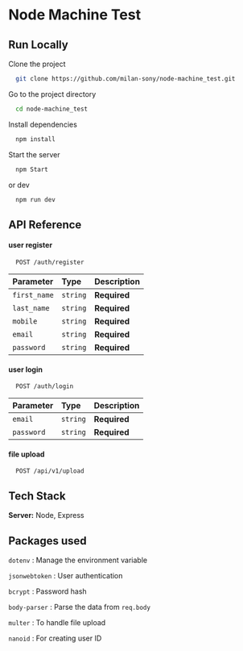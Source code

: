 
# Node Machine Test

## Run Locally

Clone the project

```bash
  git clone https://github.com/milan-sony/node-machine_test.git
```

Go to the project directory

```bash
  cd node-machine_test
```

Install dependencies

```bash
  npm install
```

Start the server

```bash
  npm Start
```

or dev

```bash
  npm run dev
```




## API Reference

#### user register

```http
  POST /auth/register
```

| Parameter | Type     | Description                |
| :-------- | :------- | :------------------------- |
| `first_name` | `string` | **Required** |
| `last_name` | `string` | **Required** |
| `mobile` | `string` | **Required** |
| `email` | `string` | **Required** |
| `password` | `string` | **Required** |

#### user login

```http
  POST /auth/login
```

| Parameter | Type     | Description                       |
| :-------- | :------- | :-------------------------------- |
| `email`      | `string` | **Required**|
| `password`      | `string` | **Required**|


#### file upload

```http
  POST /api/v1/upload
```


## Tech Stack

**Server:** Node, Express

## Packages used

`dotenv` : Manage the environment variable

`jsonwebtoken` : User authentication

`bcrypt` : Password hash

`body-parser` : Parse the data from `req.body`

`multer` : To handle file upload

`nanoid` : For creating user ID
